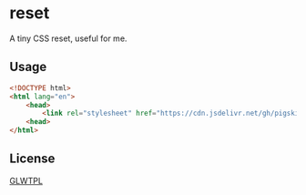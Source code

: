 # reset
A tiny CSS reset, useful for me.

## Usage
```html
<!DOCTYPE html>
<html lang="en">
    <head>
        <link rel="stylesheet" href="https://cdn.jsdelivr.net/gh/pigsking/reset/reset.css">
    <head>
</html>
```
## License
[GLWTPL]

[GLWTPL]: https://github.com/me-shaon/GLWTPL